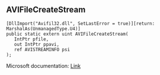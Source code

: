 ## AVIFileCreateStream

```
[DllImport("Avifil32.dll", SetLastError = true)][return: MarshalAs(UnmanagedType.U4)]
public static extern uint AVIFileCreateStream(
   IntPtr pfile,
   out IntPtr ppavi,
   ref AVISTREAMINFO psi
);
```

Microsoft documentation: [Link](https://docs.microsoft.com/en-us/windows/win32/api/vfw/nf-vfw-avifilecreatestream)
